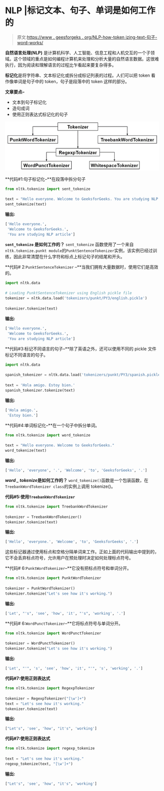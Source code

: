 # NLP |标记文本、句子、单词是如何工作的

> 原文:[https://www . geesforgeks . org/NLP-how-token izing-text-句子-word-works/](https://www.geeksforgeeks.org/nlp-how-tokenizing-text-sentence-words-works/)

**自然语言处理(NLP)** 是计算机科学、人工智能、信息工程和人机交互的一个子领域。这个领域的重点是如何编程计算机来处理和分析大量的自然语言数据。这很难执行，因为阅读和理解语言的过程比乍看起来要复杂得多。

**标记化**是将字符串、文本标记化或拆分成标记列表的过程。人们可以把 token 看作像单词是句子中的 token，句子是段落中的 token 这样的部分。

**文章要点–**

*   文本到句子标记化
*   造句成词
*   使用正则表达式标记化的句子

![](img/a13008ee64a294422d5555a7e1465f20.png)

**代码#1:句子标记化–**在段落中拆分句子

```py
from nltk.tokenize import sent_tokenize

text = "Hello everyone. Welcome to GeeksforGeeks. You are studying NLP article"
sent_tokenize(text)
```

**输出:**

```py
['Hello everyone.',
 'Welcome to GeeksforGeeks.',
 'You are studying NLP article']

```

**`sent_tokenize` 是如何工作的？**
`sent_tokenize` 函数使用了一个来自`nltk.tokenize.punkt module`的`PunktSentenceTokenizer`实例，该实例已经过训练，因此非常清楚在什么字符和标点上标记句子的结尾和开头。

**代码# 2:`PunktSentenceTokenizer` –**当我们拥有大量数据时，使用它们是高效的。

```py
import nltk.data

# Loading PunktSentenceTokenizer using English pickle file
tokenizer = nltk.data.load('tokenizers/punkt/PY3/english.pickle')

tokenizer.tokenize(text)
```

**输出:**

```py
['Hello everyone.',
 'Welcome to GeeksforGeeks.',
 'You are studying NLP article']

```

**代码#3:标记不同语言的句子–**除了英语之外，还可以使用不同的 pickle 文件标记不同语言的句子。

```py
import nltk.data

spanish_tokenizer = nltk.data.load('tokenizers/punkt/PY3/spanish.pickle')

text = 'Hola amigo. Estoy bien.'
spanish_tokenizer.tokenize(text)
```

**输出:**

```py
['Hola amigo.', 
 'Estoy bien.']

```

**代码#4:单词标记化–**在一个句子中拆分单词。

```py
from nltk.tokenize import word_tokenize

text = "Hello everyone. Welcome to GeeksforGeeks."
word_tokenize(text)
```

**输出:**

```py
['Hello', 'everyone', '.', 'Welcome', 'to', 'GeeksforGeeks', '.']

```

***word _ tokenize*是如何工作的？**
`word_tokenize()`函数是一个包装函数，在`TreebankWordTokenizer class`的实例上调用 tokenize()。

**代码#5:使用`TreebankWordTokenizer`**

```py
from nltk.tokenize import TreebankWordTokenizer

tokenizer = TreebankWordTokenizer()
tokenizer.tokenize(text)
```

**输出:**

```py
['Hello', 'everyone.', 'Welcome', 'to', 'GeeksforGeeks', '.']

```

这些标记器通过使用标点和空格分隔单词来工作。正如上面的代码输出中提到的，它不会丢弃标点符号，允许用户在预处理时决定如何处理标点符号。

**代码# 6:`PunktWordTokenizer`–**它没有把标点符号和单词分开。

```py
from nltk.tokenize import PunktWordTokenizer

tokenizer = PunktWordTokenizer()
tokenizer.tokenize("Let's see how it's working.")
```

**输出:**

```py
['Let', "'s", 'see', 'how', 'it', "'s", 'working', '.']

```

**代码# 6:`WordPunctTokenizer`–**它将标点符号与单词分开。

```py
from nltk.tokenize import WordPunctTokenizer

tokenizer = WordPunctTokenizer()
tokenizer.tokenize("Let's see how it's working.")
```

**输出:**

```py
['Let', "'", 's', 'see', 'how', 'it', "'", 's', 'working', '.']

```

**代码#7:使用正则表达式**

```py
from nltk.tokenize import RegexpTokenizer

tokenizer = RegexpTokenizer("[\w']+")
text = "Let's see how it's working."
tokenizer.tokenize(text)
```

**输出:**

```py
["Let's", 'see', 'how', "it's", 'working']

```

**代码#7:使用正则表达式**

```py
from nltk.tokenize import regexp_tokenize

text = "Let's see how it's working."
regexp_tokenize(text, "[\w']+")
```

**输出:**

```py
["Let's", 'see', 'how', "it's", 'working']

```